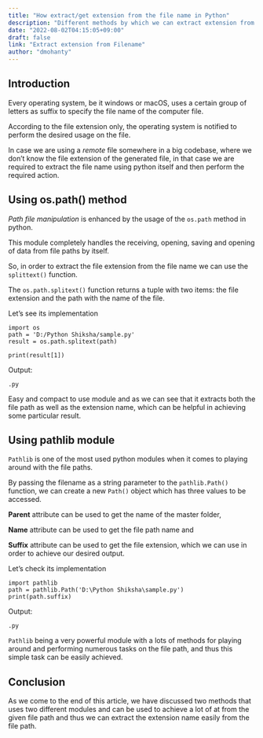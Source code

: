 ```yaml
---
title: "How extract/get extension from the file name in Python"
description: "Different methods by which we can extract extension from filename using Python"
date: "2022-08-02T04:15:05+09:00"
draft: false
link: "Extract extension from Filename"
author: "dmohanty"
---
```


## Introduction

Every operating system, be it windows or macOS, uses a certain group of letters as suffix to specify the file name of the computer file.

According to the file extension only, the operating system is notified to perform the desired usage on the file.

In case we are using a _remote_ file somewhere in a big codebase, where we don’t know the file extension of the generated file, in that case we are required to extract the file name using python itself and then perform the required action.

## Using os.path() method

_Path file manipulation_ is enhanced by the usage of the `os.path` method in python.

This module completely handles the receiving, opening, saving and opening of data from file paths by itself.

So, in order to extract the file extension from the file name we can use the `splittext()` function.

The `os.path.splitext()` function returns a tuple with two items: the file extension and the path with the name of the file.

Let’s see its implementation

```
import os
path = 'D:/Python Shiksha/sample.py'
result = os.path.splitext(path)

print(result[1])

```

Output:

```
.py

```

Easy and compact to use module and as we can see that it extracts both the file path as well as the extension name, which can be helpful in achieving some particular result.

## Using pathlib module

`Pathlib` is one of the most used python modules when it comes to playing around with the file paths.

By passing the filename as a string parameter to the `pathlib.Path()` function, we can create a new `Path()` object which has three values to be accessed.

**Parent** attribute can be used to get the name of the master folder,

**Name** attribute can be used to get the file path name and

**Suffix** attribute can be used to get the file extension, which we can use in order to achieve our desired output.

Let’s check its implementation

```
import pathlib
path = pathlib.Path('D:\Python Shiksha\sample.py')
print(path.suffix)

```

Output:

```
.py

```

`Pathlib` being a very powerful module with a lots of methods for playing around and performing numerous tasks on the file path, and thus this simple task can be easily achieved.

## Conclusion

As we come to the end of this article, we have discussed two methods that uses two different modules and can be used to achieve a lot of at from the given file path and thus we can extract the extension name easily from the file path.
